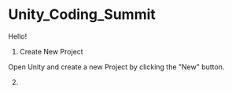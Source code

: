 # Unity_Coding_Summit
Hello!

1. Create New Project

  Open Unity and create a new Project by clicking the "New" button.

2. 
